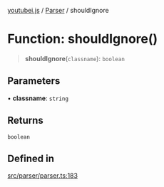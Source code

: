 [youtubei.js](../../../README.md) / [Parser](../README.md) / shouldIgnore

# Function: shouldIgnore()

> **shouldIgnore**(`classname`): `boolean`

## Parameters

• **classname**: `string`

## Returns

`boolean`

## Defined in

[src/parser/parser.ts:183](https://github.com/LuanRT/YouTube.js/blob/eb21af33db708f0355f4fb15881f5d4fabc7b06c/src/parser/parser.ts#L183)
